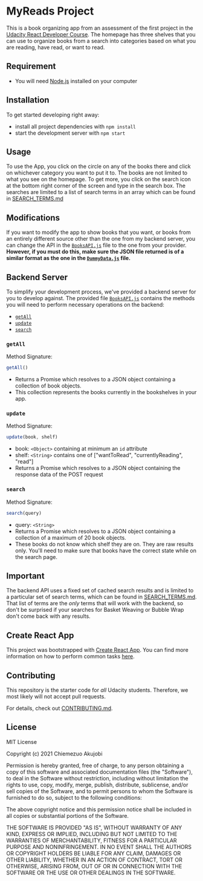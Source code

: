 # MyReads Project

This is a book organizing app from an assessment of the first project in the [Udacity React Developer Course](https://www.udacity.com/course/react-nanodegree--nd019?).
The homepage has three shelves that you can use to organize books from a search into categories based on what you are reading, have read, or want to read.

## Requirement
* You will need [Node.js](https://nodejs.org/en/download/) installed on your computer

## Installation

To get started developing right away:

* install all project dependencies with `npm install`
* start the development server with `npm start`

## Usage
To use the App, you click on the circle on any of the books there and click on whichever category you want to put it to. The books are not limited to what you see on the homepage. To get more, you click on the search icon at the bottom right corner of the screen and type in the search box. The searches are limited to a list of search terms in an array which can be found in [SEARCH_TERMS.md](SEARCH_TERMS.md)

## Modifications
If you want to modify the app to show books that you want, or books from an entirely different source other than the one from my backend server, you can change the API in the [`BooksAPI.js`](src/BooksAPI.js) file to the one from your provider. **However, if you must do this, make sure the JSON file returned is of a similar format as the one in the [`DummyData.js`](src/DummyData.js) file.**

## Backend Server

To simplify your development process, we've provided a backend server for you to develop against. The provided file [`BooksAPI.js`](src/BooksAPI.js) contains the methods you will need to perform necessary operations on the backend:

* [`getAll`](#getall)
* [`update`](#update)
* [`search`](#search)

### `getAll`

Method Signature:

```js
getAll()
```

* Returns a Promise which resolves to a JSON object containing a collection of book objects.
* This collection represents the books currently in the bookshelves in your app.

### `update`

Method Signature:

```js
update(book, shelf)
```

* book: `<Object>` containing at minimum an `id` attribute
* shelf: `<String>` contains one of ["wantToRead", "currentlyReading", "read"]  
* Returns a Promise which resolves to a JSON object containing the response data of the POST request

### `search`

Method Signature:

```js
search(query)
```

* query: `<String>`
* Returns a Promise which resolves to a JSON object containing a collection of a maximum of 20 book objects.
* These books do not know which shelf they are on. They are raw results only. You'll need to make sure that books have the correct state while on the search page.

## Important
The backend API uses a fixed set of cached search results and is limited to a particular set of search terms, which can be found in [SEARCH_TERMS.md](SEARCH_TERMS.md). That list of terms are the _only_ terms that will work with the backend, so don't be surprised if your searches for Basket Weaving or Bubble Wrap don't come back with any results.

## Create React App

This project was bootstrapped with [Create React App](https://github.com/facebookincubator/create-react-app). You can find more information on how to perform common tasks [here](https://github.com/facebookincubator/create-react-app/blob/master/packages/react-scripts/template/README.md).

## Contributing

This repository is the starter code for _all_ Udacity students. Therefore, we most likely will not accept pull requests.

For details, check out [CONTRIBUTING.md](CONTRIBUTING.md).

## License
MIT License

Copyright (c) 2021 Chiemezuo Akujobi

Permission is hereby granted, free of charge, to any person obtaining a copy
of this software and associated documentation files (the "Software"), to deal
in the Software without restriction, including without limitation the rights
to use, copy, modify, merge, publish, distribute, sublicense, and/or sell
copies of the Software, and to permit persons to whom the Software is
furnished to do so, subject to the following conditions:

The above copyright notice and this permission notice shall be included in all
copies or substantial portions of the Software.

THE SOFTWARE IS PROVIDED "AS IS", WITHOUT WARRANTY OF ANY KIND, EXPRESS OR
IMPLIED, INCLUDING BUT NOT LIMITED TO THE WARRANTIES OF MERCHANTABILITY,
FITNESS FOR A PARTICULAR PURPOSE AND NONINFRINGEMENT. IN NO EVENT SHALL THE
AUTHORS OR COPYRIGHT HOLDERS BE LIABLE FOR ANY CLAIM, DAMAGES OR OTHER
LIABILITY, WHETHER IN AN ACTION OF CONTRACT, TORT OR OTHERWISE, ARISING FROM,
OUT OF OR IN CONNECTION WITH THE SOFTWARE OR THE USE OR OTHER DEALINGS IN THE
SOFTWARE.
